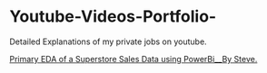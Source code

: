 # Youtube-Videos-Portfolio-
Detailed Explanations of my private jobs on youtube.

[Primary EDA of a Superstore Sales Data using PowerBi__By Steve.](https://www.youtube.com/watch?v=q5LuF44FxlY)
